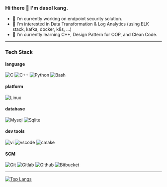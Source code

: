 ### Hi there 👋 I'm dasol kang.

- 🔭 I’m currently working on endpoint security solution.
- 👀 I'm interested in Data Transformation & Log Analytics (using ELK stack, kafka, docker, k8s, ...)
- 🌱 I’m currently learning C++, Design Pattern for OOP, and Clean Code.

---
### Tech Stack

#### language
![C](https://img.shields.io/badge/C-A8B9CC?style=for-the-badge&logo=c&logoColor=white)
![C++](https://img.shields.io/badge/C++-00599C?style=for-the-badge&logo=cplusplus&logoColor=white)
![Python](https://img.shields.io/badge/Python-3776AB?style=for-the-badge&logo=python&logoColor=white)
![Bash](https://img.shields.io/badge/-Bash_shell-4EAA25?logo=gnubash&style=for-the-badge&logoColor=ffffff)

#### platform
![Linux](https://img.shields.io/badge/Linux-FCC624?style=for-the-badge&logo=linux&logoColor=white)

#### database
![Mysql](https://img.shields.io/badge/MySQL-4479A1?style=for-the-badge&logo=MySQL&logoColor=white)
![Sqlite](https://img.shields.io/badge/SQLite-003B57?style=for-the-badge&logo=SQLite&logoColor=white)

#### dev tools
![vi](https://img.shields.io/badge/vim-019733?style=for-the-badge&logo=vim&logoColor=white)
![vscode](https://img.shields.io/badge/VisualStudioCode-007ACC?style=for-the-badge&logo=visualstudiocode&logoColor=white)
![cmake](https://img.shields.io/badge/cmake-064F8C?style=for-the-badge&logo=cmake&logoColor=white)

#### SCM
![Git](https://img.shields.io/badge/Git-F05032?style=for-the-badge&logo=git&logoColor=white)
![Gitlab](https://img.shields.io/badge/Gitlab-FC6D26?style=for-the-badge&logo=gitlab&logoColor=white)
![Github](https://img.shields.io/badge/Github-181717?style=for-the-badge&logo=github&logoColor=white)
![Bitbucket](https://img.shields.io/badge/Bitbucket-0052CC?style=for-the-badge&logo=bitbucket&logoColor=white)

---

[![Top Langs](https://github-readme-stats.vercel.app/api/top-langs/?username=pine939&layout=compact)](https://github.com/pine939/github-readme-stats)
<!--
---

### LeetCode
![Leetcode Stats](https://leetcard.jacoblin.cool/pine939)


**pine939/pine939** is a ✨ _special_ ✨ repository because its `README.md` (this file) appears on your GitHub profile.

Here are some ideas to get you started:

- 🔭 I’m currently working on ...
- 🌱 I’m currently learning ...
- 👯 I’m looking to collaborate on ...
- 🤔 I’m looking for help with ...
- 💬 Ask me about ...
- 📫 How to reach me: ...
- 😄 Pronouns: ...
- ⚡ Fun fact: ...

https://velog.io/@seondal/Github-Readme-%EA%BE%B8%EB%AF%B8%EA%B8%B0-%EC%B4%9D%EC%A0%95%EB%A6%AC
-->
